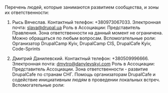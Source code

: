 Перечень людей, которые занимаются развитием сообщества, и зоны их ответственности:

1) Рысь Вячеслав. Контактный телефон: +380973067033. Электронная почта: slava@drupal.ua
  Роль в Ассоциации: Представитель Правления. Зона ответственности на данный момент не ограничена. Можно обращаться по любым вопросам.
  Вспомогательные роли: Организатор DrupalCamp Kyiv, DrupalCamp CIS, DrupalCafe Kyiv, Code-Sprints

2) Дмитрий Данилевский. Контактный телефон: +380509996666. Электронная почта: dmytro@danylevskyi.com
  Роль в Ассоциации: Представитель Ассоциации. Зона ответственности - развитие DrupalCafe по странам СНГ. Помощь организаторам DrupalCafe и содействие инициативным людям в проведении локальных встреч.
  Вспомогательные роли:
